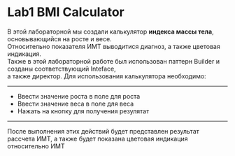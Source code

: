 # Lab1 BMI Calculator
В этой лабораторной мы создали калькулятор **индекса массы тела**, основывающийся на росте и весе. <br>
Относительно показателя ИМТ выводитися диагноз, а также цветовая индикация. <br>
Также в этой лабораторной работе был использован паттерн Builder и созданы соответствующий Inteface, <br>
а также директор.
Для использования калькулятора необходимо:<br>
___
- Ввести значение роста в поле для роста
- Ввести значение веса в поле для веса 
- Нажать на кнопку для получения резулятат <br>
___
После выполнения этих действий будет представлен результат рассчета ИМТ, а также будет показана цветовая индикация относительно ИМТ
